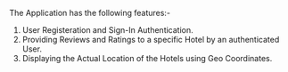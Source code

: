 The Application has the following features:-
1) User Registeration and Sign-In Authentication.
2) Providing Reviews and Ratings to a specific Hotel by an authenticated User.
3) Displaying the Actual Location of the Hotels using Geo Coordinates.